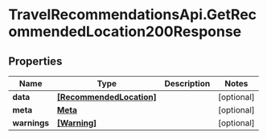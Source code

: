 # TravelRecommendationsApi.GetRecommendedLocation200Response

## Properties

Name | Type | Description | Notes
------------ | ------------- | ------------- | -------------
**data** | [**[RecommendedLocation]**](RecommendedLocation.md) |  | [optional] 
**meta** | [**Meta**](Meta.md) |  | [optional] 
**warnings** | [**[Warning]**](Warning.md) |  | [optional] 



